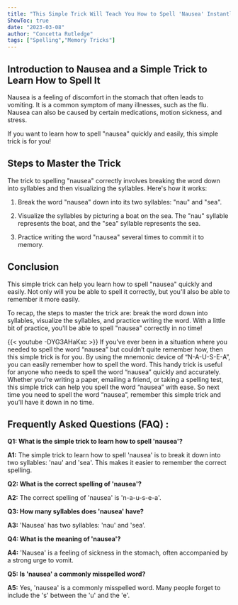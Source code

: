 ```yaml
---
title: "This Simple Trick Will Teach You How to Spell 'Nausea' Instantly!"
ShowToc: true 
date: "2023-03-08"
author: "Concetta Rutledge" 
tags: ["Spelling","Memory Tricks"]
---
```

## Introduction to Nausea and a Simple Trick to Learn How to Spell It
Nausea is a feeling of discomfort in the stomach that often leads to vomiting. It is a common symptom of many illnesses, such as the flu. Nausea can also be caused by certain medications, motion sickness, and stress.

If you want to learn how to spell "nausea" quickly and easily, this simple trick is for you!

## Steps to Master the Trick
The trick to spelling "nausea" correctly involves breaking the word down into syllables and then visualizing the syllables. Here's how it works:

1. Break the word "nausea" down into its two syllables: "nau" and "sea".

2. Visualize the syllables by picturing a boat on the sea. The "nau" syllable represents the boat, and the "sea" syllable represents the sea.

3. Practice writing the word "nausea" several times to commit it to memory.

## Conclusion
This simple trick can help you learn how to spell "nausea" quickly and easily. Not only will you be able to spell it correctly, but you'll also be able to remember it more easily.

To recap, the steps to master the trick are: break the word down into syllables, visualize the syllables, and practice writing the word. With a little bit of practice, you'll be able to spell "nausea" correctly in no time!

{{< youtube -DYG3AHaKxc >}} 
If you’ve ever been in a situation where you needed to spell the word “nausea” but couldn’t quite remember how, then this simple trick is for you. By using the mnemonic device of “N-A-U-S-E-A”, you can easily remember how to spell the word. This handy trick is useful for anyone who needs to spell the word “nausea” quickly and accurately. Whether you’re writing a paper, emailing a friend, or taking a spelling test, this simple trick can help you spell the word “nausea” with ease. So next time you need to spell the word “nausea”, remember this simple trick and you’ll have it down in no time.

## Frequently Asked Questions (FAQ) :
**Q1: What is the simple trick to learn how to spell 'nausea'?**

**A1:** The simple trick to learn how to spell 'nausea' is to break it down into two syllables: 'nau' and 'sea'. This makes it easier to remember the correct spelling.

**Q2: What is the correct spelling of 'nausea'?**

**A2:** The correct spelling of 'nausea' is 'n-a-u-s-e-a'.

**Q3: How many syllables does 'nausea' have?**

**A3:** 'Nausea' has two syllables: 'nau' and 'sea'.

**Q4: What is the meaning of 'nausea'?**

**A4:** 'Nausea' is a feeling of sickness in the stomach, often accompanied by a strong urge to vomit.

**Q5: Is 'nausea' a commonly misspelled word?**

**A5:** Yes, 'nausea' is a commonly misspelled word. Many people forget to include the 's' between the 'u' and the 'e'.





